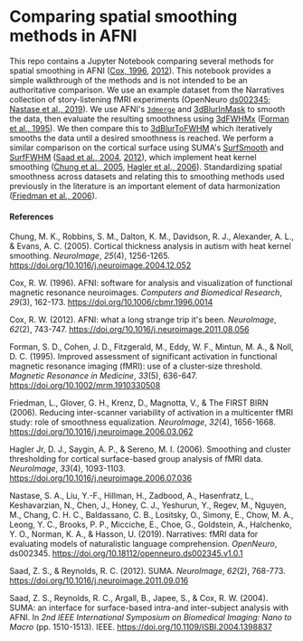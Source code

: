 # Comparing spatial smoothing methods in AFNI
This repo contains a Jupyter Notebook comparing several methods for spatial smoothing in AFNI ([Cox, 1996](https://doi.org/10.1006/cbmr.1996.0014), [2012](https://doi.org/10.1016/j.neuroimage.2011.08.056)). This notebook provides a simple walkthrough of the methods and is not intended to be an authoritative comparison. We use an example dataset from the Narratives collection of story-listening fMRI experiments (OpenNeuro [ds002345](https://openneuro.org/datasets/ds002345); [Nastase et al., 2019](https://doi.org/10.18112/openneuro.ds002345.v1.0.1)). We use AFNI's [`3dmerge`](https://afni.nimh.nih.gov/pub/dist/doc/program_help/3dmerge.html) and [3dBlurInMask](https://afni.nimh.nih.gov/pub/dist/doc/program_help/3dBlurInMask.html) to smooth the data, then evaluate the resulting smoothness using [3dFWHMx](https://afni.nimh.nih.gov/pub/dist/doc/program_help/3dFWHMx.html) ([Forman et al., 1995](https://doi.org/10.1002/mrm.1910330508)). We then compare this to [3dBlurToFWHM](https://afni.nimh.nih.gov/pub/dist/doc/program_help/3dBlurToFWHM.html) which iteratively smooths the data until a desired smoothness is reached. We perform a similar comparison on the cortical surface using SUMA's [SurfSmooth](https://afni.nimh.nih.gov/pub/dist/doc/program_help/SurfSmooth.html) and [SurfFWHM](https://afni.nimh.nih.gov/pub/dist/doc/program_help/SurfFWHM.html) ([Saad et al., 2004](https://doi.org/10.1109/ISBI.2004.1398837), [2012](https://doi.org/10.1016/j.neuroimage.2011.09.016)), which implement heat kernel smoothing ([Chung et al., 2005](https://doi.org/10.1016/j.neuroimage.2004.12.052), [Hagler et al., 2006](https://doi.org/10.1016/j.neuroimage.2006.07.036)). Standardizing spatial smoothness across datasets and relating this to smoothing methods used previously in the literature is an important element of data harmonization ([Friedman et al., 2006](https://doi.org/10.1016/j.neuroimage.2006.03.062)).

#### References
Chung, M. K., Robbins, S. M., Dalton, K. M., Davidson, R. J., Alexander, A. L., & Evans, A. C. (2005). Cortical thickness analysis in autism with heat kernel smoothing. *NeuroImage*, *25*(4), 1256-1265. https://doi.org/10.1016/j.neuroimage.2004.12.052

Cox, R. W. (1996). AFNI: software for analysis and visualization of functional magnetic resonance neuroimages. *Computers and Biomedical Research*, *29*(3), 162-173. https://doi.org/10.1006/cbmr.1996.0014

Cox, R. W. (2012). AFNI: what a long strange trip it's been. *NeuroImage*, *62*(2), 743-747. https://doi.org/10.1016/j.neuroimage.2011.08.056

Forman, S. D., Cohen, J. D., Fitzgerald, M., Eddy, W. F., Mintun, M. A., & Noll, D. C. (1995). Improved assessment of significant activation in functional magnetic resonance imaging (fMRI): use of a cluster‐size threshold. *Magnetic Resonance in Medicine*, *33*(5), 636-647. https://doi.org/10.1002/mrm.1910330508

Friedman, L., Glover, G. H., Krenz, D., Magnotta, V., & The FIRST BIRN (2006). Reducing inter-scanner variability of activation in a multicenter fMRI study: role of smoothness equalization. *NeuroImage*, *32*(4), 1656-1668. https://doi.org/10.1016/j.neuroimage.2006.03.062

Hagler Jr, D. J., Saygin, A. P., & Sereno, M. I. (2006). Smoothing and cluster thresholding for cortical surface-based group analysis of fMRI data. *NeuroImage*, *33*(4), 1093-1103. https://doi.org/10.1016/j.neuroimage.2006.07.036

Nastase, S. A., Liu, Y.-F., Hillman, H., Zadbood, A., Hasenfratz, L., Keshavarzian, N., Chen, J., Honey, C. J., Yeshurun, Y., Regev, M., Nguyen, M., Chang, C. H. C., Baldassano, C. B., Lositsky, O., Simony, E., Chow, M. A., Leong, Y. C., Brooks, P. P., Micciche, E., Choe, G., Goldstein, A., Halchenko, Y. O., Norman, K. A., & Hasson, U. (2019). Narratives: fMRI data for evaluating models of naturalistic language comprehension. *OpenNeuro*, ds002345. https://doi.org/10.18112/openneuro.ds002345.v1.0.1

Saad, Z. S., & Reynolds, R. C. (2012). SUMA. *NeuroImage*, *62*(2), 768-773. https://doi.org/10.1016/j.neuroimage.2011.09.016

Saad, Z. S., Reynolds, R. C., Argall, B., Japee, S., & Cox, R. W. (2004). SUMA: an interface for surface-based intra-and inter-subject analysis with AFNI. In *2nd IEEE International Symposium on Biomedical Imaging: Nano to Macro* (pp. 1510-1513). IEEE. https://doi.org/10.1109/ISBI.2004.1398837


